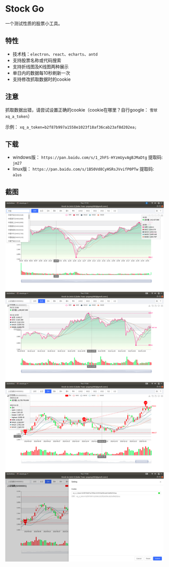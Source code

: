 # Stock Go

一个测试性质的股票小工具。

## 特性

- 技术栈：`electron`、`react`、`echarts`、`antd`
- 支持股票名称或代码搜索
- 支持折线图及K线图两种展示
- 单日内的数据每10秒刷新一次
- 支持修改抓取数据时的cookie


## 注意

抓取数据出错，请尝试设置正确的cookie（cookie在哪里？自行google： `雪球 xq_a_token`）

示例： `xq_a_token=b2f87b997a1558e1023f18af36cab23af8d202ea;`

## 下载

- windows版： `https://pan.baidu.com/s/1_2hFS-HYzmUyvAgBJMaDtg` 提取码: `jm27`
- linux版： `https://pan.baidu.com/s/1B50Vd8CyHSRsJVvifP0PTw` 提取码: `a1us`

## 截图

![stock go screenshot 1](/screenshot/01.png)
![stock go screenshot 2](/screenshot/02.png)
![stock go screenshot 3](/screenshot/03.png)
![stock go screenshot 4](/screenshot/04.png)
